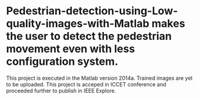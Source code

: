 # Pedestrian-detection-using-Low-quality-images-with-Matlab makes the user to detect the pedestrian movement even with less configuration system.
This project is executed in the Matlab version 2014a.
Trained images are yet to be uploaded.
This project is acceped in ICCET conference and proceeded further to publish in IEEE Explore.
